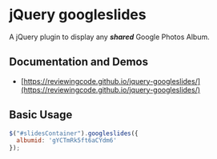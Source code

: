 # jQuery googleslides

A jQuery plugin to display any ***shared*** Google Photos Album.

## Documentation and Demos

- [https://reviewingcode.github.io/jquery-googleslides/](https://reviewingcode.github.io/jquery-googleslides/)

## Basic Usage

```JavaScript
$("#slidesContainer").googleslides({
  albumid: 'gYCTmRk5ft6aCYdm6'
});
```

